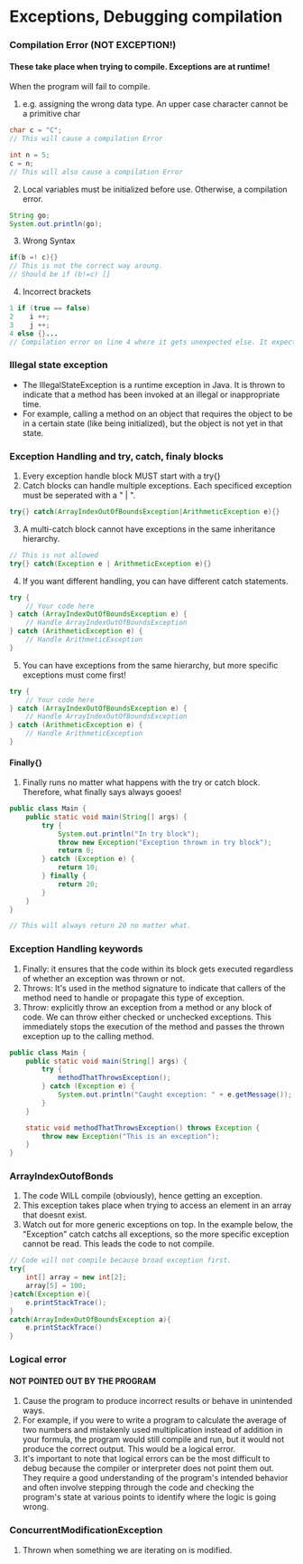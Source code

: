 # Exceptions, Debugging compilation

### Compilation Error (NOT EXCEPTION!)
#### These take place when trying to compile. Exceptions are at runtime!
When the program will fail to compile.
1. e.g. assigning the wrong data type. An upper case character cannot be a primitive char
```java
char c = "C";
// This will cause a compilation Error

int n = 5;
c = n;
// This will also cause a compilation Error
```
2. Local variables must be initialized before use. Otherwise, a compilation error.
```java
String go;
System.out.println(go);
```

3. Wrong Syntax 
```java
if(b =! c){}
// This is not the correct way aroung. 
// Should be if (b!=c) []
```

4. Incorrect brackets 
```java
1 if (true == false)
2    i ++;
3    j ++;
4 else {}...
// Compilation error on line 4 where it gets unexpected else. It expected {} befor ethen.
```



### Illegal state exception
- The IllegalStateException is a runtime exception in Java. It is thrown to indicate that a method has been invoked at an illegal or inappropriate time.
- For example, calling a method on an object that requires the object to be in a certain state (like being initialized), but the object is not yet in that state.


### Exception Handling and try, catch, finaly blocks
1. Every exception handle block MUST start with a try{}
2. Catch blocks can handle multiple exceptions. Each specificed exception must be seperated with a " | ". 
```java
try{} catch(ArrayIndexOutOfBoundsException|ArithmeticException e){}
```
3. A multi-catch block cannot have exceptions in the same inheritance hierarchy.
```java
// This is not allowed 
try{} catch(Exception e | ArithmeticException e){}
```
4. If you want different handling, you can have different catch statements.
```java
try {
    // Your code here
} catch (ArrayIndexOutOfBoundsException e) {
    // Handle ArrayIndexOutOfBoundsException
} catch (ArithmeticException e) {
    // Handle ArithmeticException
}
```
5. You can have exceptions from the same hierarchy, but more specific exceptions must come first!
```java
try {
    // Your code here
} catch (ArrayIndexOutOfBoundsException e) {
    // Handle ArrayIndexOutOfBoundsException
} catch (ArithmeticException e) {
    // Handle ArithmeticException
}
```

#### Finally{}
1. Finally runs no matter what happens with the try or catch block. Therefore, what finally says always gooes!
```java
public class Main {
    public static void main(String[] args) {
        try {
            System.out.println("In try block");
            throw new Exception("Exception thrown in try block");
            return 0;
        } catch (Exception e) {
            return 10;
        } finally {
            return 20;
        }
    }
}

// This will always return 20 no matter what.
```



### Exception Handling keywords
1. Finally: it ensures that the code within its block gets executed regardless of whether an exception was thrown or not.
2. Throws: It's used in the method signature to indicate that callers of the method need to handle or propagate this type of exception.
3. Throw: explicitly throw an exception from a method or any block of code. We can throw either checked or unchecked exceptions. This immediately stops the execution of the method and passes the thrown exception up to the calling method.
```java
public class Main {
    public static void main(String[] args) {
        try {
            methodThatThrowsException();
        } catch (Exception e) {
            System.out.println("Caught exception: " + e.getMessage());
        }
    }

    static void methodThatThrowsException() throws Exception {
        throw new Exception("This is an exception");
    }
}
```



### ArrayIndexOutofBonds
1. The code WILL compile (obviously), hence getting an exception.
2. This exception takes place when trying to access an element in an array that doesnt exist.
3. Watch out for more generic exceptions on top. In the example below, the "Exception" catch catchs all exceptions, 
   so the more specific exception cannot be read. This leads the code to not compile.
```java
// Code will not compile because broad exception first.
try{
    int[] array = new int[2];
    array[5] = 100;
}catch(Exception e){
    e.printStackTrace();
}
catch(ArrayIndexOutOfBoundsException a){
    e.printStackTrace()
}
```

### Logical error
#### NOT POINTED OUT BY THE PROGRAM
1. Cause the program to produce incorrect results or behave in unintended ways.
2. For example, if you were to write a program to calculate the average of two numbers and mistakenly used multiplication instead of addition in your formula, the program would still compile and run, but it would not produce the correct output. This would be a logical error.
3. It's important to note that logical errors can be the most difficult to debug because the compiler or interpreter does not point them out. They require a good understanding of the program's intended behavior and often involve stepping through the code and checking the program's state at various points to identify where the logic is going wrong.


### ConcurrentModificationException 
1. Thrown when something we are iterating on is modified. 
